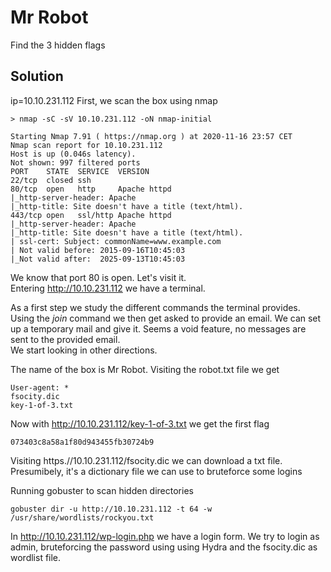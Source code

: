 # Mr Robot
Find the 3 hidden flags

## Solution

ip=10.10.231.112
First, we scan the box using nmap

```
> nmap -sC -sV 10.10.231.112 -oN nmap-initial

Starting Nmap 7.91 ( https://nmap.org ) at 2020-11-16 23:57 CET
Nmap scan report for 10.10.231.112
Host is up (0.046s latency).
Not shown: 997 filtered ports
PORT    STATE  SERVICE  VERSION
22/tcp  closed ssh
80/tcp  open   http     Apache httpd
|_http-server-header: Apache
|_http-title: Site doesn't have a title (text/html).
443/tcp open   ssl/http Apache httpd
|_http-server-header: Apache
|_http-title: Site doesn't have a title (text/html).
| ssl-cert: Subject: commonName=www.example.com
| Not valid before: 2015-09-16T10:45:03
|_Not valid after:  2025-09-13T10:45:03
```

We know that port 80 is open. Let's visit it.  
Entering http://10.10.231.112 we have a terminal. 

As a first step we study the different commands the terminal provides. 
Using the _join_ command we then get asked to provide an email. We can set up a temporary mail and give it. Seems a void feature, no messages are sent to the provided email.  
We start looking in other directions.


The name of the box is Mr Robot. Visiting the robot.txt file we get 
```
User-agent: *
fsocity.dic
key-1-of-3.txt
```
Now with http://10.10.231.112/key-1-of-3.txt we get the first flag
```
073403c8a58a1f80d943455fb30724b9
```

Visiting https.//10.10.231.112/fsocity.dic we can download a txt file. Presumibely, it's a dictionary file we can use to bruteforce some logins

Running gobuster to scan hidden directories
```
gobuster dir -u http://10.10.231.112 -t 64 -w /usr/share/wordlists/rockyou.txt
```

In http://10.10.231.112/wp-login.php we have a login form. We try to login as admin, bruteforcing the password using using Hydra and the fsocity.dic as wordlist file.


